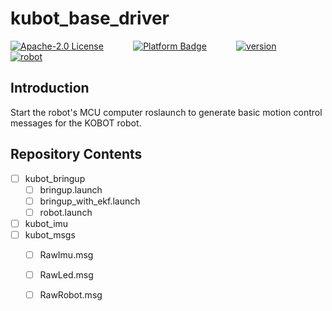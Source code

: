 # kubot_base_driver

[![Apache-2.0 License](https://img.shields.io/badge/license-Apache2.0-purple)](http://www.shayangye.com/)
&nbsp;&nbsp;&nbsp;&nbsp;&nbsp;&nbsp;&nbsp;&nbsp;&nbsp;&nbsp;
[![Platform Badge](https://img.shields.io/badge/platform-ROS_Melodic-blue.svg)](http://www.shayangye.com/)
&nbsp;&nbsp;&nbsp;&nbsp;&nbsp;&nbsp;&nbsp;&nbsp;&nbsp;&nbsp;
[![version](https://img.shields.io/badge/version-0.0.1-green)](http://www.shayangye.com/)
&nbsp;&nbsp;&nbsp;&nbsp;&nbsp;&nbsp;&nbsp;&nbsp;&nbsp;&nbsp;
[![robot](https://img.shields.io/badge/robot-KUBOT-orange)](http://www.shayangye.com/)
&nbsp;&nbsp;&nbsp;&nbsp;&nbsp;&nbsp;&nbsp;&nbsp;&nbsp;&nbsp;

## Introduction
Start the robot's MCU computer roslaunch to generate basic motion control messages for the KOBOT robot.

## Repository Contents
- [ ] kubot_bringup
	- [ ] bringup.launch
	- [ ] bringup_with_ekf.launch
	- [ ] robot.launch
- [ ] kubot_imu
- [ ] kubot_msgs
	- [ ] RawImu.msg
	- [ ] RawLed.msg
	- [ ] RawRobot.msg


